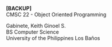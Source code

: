 **[BACKUP]** <br />
CMSC 22 - Object Oriented Programming

Gabinete, Keith Ginoel S. <br />
BS Computer Science <br />
University of the Philippines Los Baños <br />
